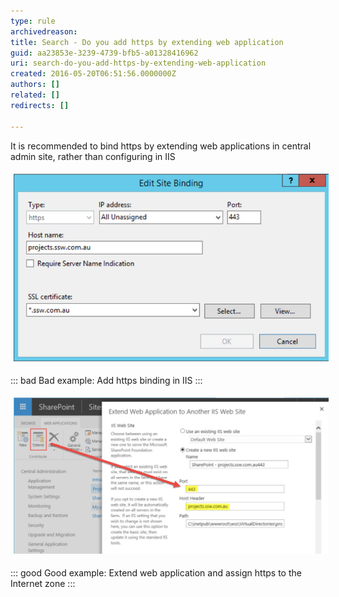 ```yaml
---
type: rule
archivedreason: 
title: Search - Do you add https by extending web application
guid: aa23853e-3239-4739-bfb5-a01328416962
uri: search-do-you-add-https-by-extending-web-application
created: 2016-05-20T06:51:56.0000000Z
authors: []
related: []
redirects: []

---
```


It is recommended to bind https by extending web applications in central admin site, rather than configuring in IIS

<!--endintro-->
<dl class="ssw15-rteElement-ImageArea"><img src="configurationInIIS.jpg" alt="configurationInIIS.jpg" style="margin:5px;width:653px;"></dl>

::: bad
Bad example: Add https binding in IIS
:::

<dl class="ssw15-rteElement-ImageArea"><img src="extendwebapplication.jpg" alt="extendwebapplication.jpg" style="margin:5px;width:808px;"></dl>

::: good
Good example: Extend web application and assign https to the Internet zone
:::
